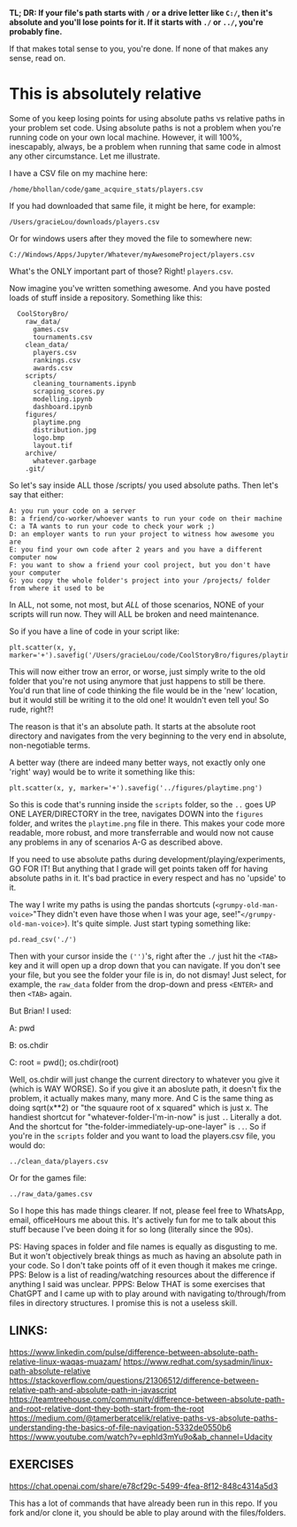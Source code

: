 **TL; DR: If your file's path starts with `/` or a drive letter like `C:/`, then it's absolute and you'll lose points for it. If it starts with `./` or `../`, you're probably fine.**

If that makes total sense to you, you're done. If none of that makes any sense, read on.

# This is absolutely relative


Some of you keep losing points for using absolute paths vs relative paths in your problem set code. Using absolute paths is not a problem when you're running code on your own local machine. However, it will 100%, inescapably, always, be a problem when running that same code in almost any other circumstance. Let me illustrate.

I have a CSV file on my machine here:
```
/home/bhollan/code/game_acquire_stats/players.csv
```

If you had downloaded that same file, it might be here, for example:
```
/Users/gracieLou/downloads/players.csv
```

Or for windows users after they moved the file to somewhere new:
```
C://Windows/Apps/Jupyter/Whatever/myAwesomeProject/players.csv
```

What's the ONLY important part of those? Right! `players.csv`.

Now imagine you've written something awesome. And you have posted loads of stuff inside a repository. Something like this:
```
  CoolStoryBro/
    raw_data/
      games.csv
      tournaments.csv
    clean_data/
      players.csv
      rankings.csv
      awards.csv
    scripts/
      cleaning_tournaments.ipynb
      scraping_scores.py
      modelling.ipynb
      dashboard.ipynb
    figures/
      playtime.png
      distribution.jpg
      logo.bmp
      layout.tif
    archive/
      whatever.garbage
    .git/
```


So let's say inside ALL those /scripts/ you used absolute paths. Then let's say that either:

```
A: you run your code on a server
B: a friend/co-worker/whoever wants to run your code on their machine
C: a TA wants to run your code to check your work ;)
D: an employer wants to run your project to witness how awesome you are
E: you find your own code after 2 years and you have a different computer now
F: you want to show a friend your cool project, but you don't have your computer
G: you copy the whole folder's project into your /projects/ folder from where it used to be
```

In ALL, not some, not most, but _ALL_ of those scenarios, NONE of your scripts will run now. They will ALL be broken and need maintenance.

So if you have a line of code in your script like:
```
plt.scatter(x, y, marker='+').savefig('/Users/gracieLou/code/CoolStoryBro/figures/playtime.png')
```

This will now either trow an error, or worse, just simply write to the old folder that you're not using anymore that just happens to still be there. You'd run that line of code thinking the file would be in the 'new' location, but it would still be writing it to the old one! It wouldn't even tell you! So rude, right?!

The reason is that it's an absolute path. It starts at the absolute root directory and navigates from the very beginning to the very end in absolute, non-negotiable terms.

A better way (there are indeed many better ways, not exactly only one 'right' way) would be to write it something like this:
```
plt.scatter(x, y, marker='+').savefig('../figures/playtime.png')
```

So this is code that's running inside the `scripts` folder, so the `..` goes UP ONE LAYER/DIRECTORY in the tree, navigates DOWN into the `figures` folder, and writes the `playtime.png` file in there. This makes your code more readable, more robust, and more transferrable and would now not cause any problems in any of scenarios A-G as described above.

If you need to use absolute paths during development/playing/experiments, GO FOR IT! But anything that I grade will get points taken off for having absolute paths in it. It's bad practice in every respect and has no 'upside' to it.

The way I write my paths is using the pandas shortcuts (`<grumpy-old-man-voice>`"They didn't even have those when I was your age, see!"`</grumpy-old-man-voice>`).  It's quite simple. Just start typing something like:
```
pd.read_csv('./')
```
Then with your cursor inside the `('')`'s, right after the `./` just hit the `<TAB>` key and it will open up a drop down that you can navigate. If you don't see your file, but you see the folder your file is in, do not dismay! Just select, for example, the `raw_data` folder from the drop-down and press `<ENTER>` and then `<TAB>` again.


But Brian! I used:

A: pwd

B: os.chdir

C: root = pwd();  os.chdir(root)

Well, os.chdir will just change the current directory to whatever you give it (which is WAY WORSE). So if you give it an aboslute path, it doesn't fix the problem, it actually makes many, many more. And C is the same thing as doing sqrt(x**2) or "the squaure root of x squared" which is just x. The handiest shortcut for "whatever-folder-I'm-in-now" is just `.`.  Literally a dot. And the shortcut for "the-folder-immediately-up-one-layer" is `..`. So if you're in the `scripts` folder and you want to load the players.csv file, you would do:
```
../clean_data/players.csv
```

Or for the games file:

```
../raw_data/games.csv
```

So I hope this has made things clearer. If not, please feel free to WhatsApp, email, officeHours me about this. It's actively fun for me to talk about this stuff because I've been doing it for so long (literally since the 90s).

PS:
Having spaces in folder and file names is equally as disgusting to me. But it won't objectively break things as much as having an absolute path in your code. So I don't take points off of it even though it makes me cringe.
PPS:
Below is a list of reading/watching resources about the difference if anything I said was unclear. 
PPPS:
Below THAT is some exercises that ChatGPT and I came up with to play around with navigating to/through/from files in directory structures. I promise this is not a useless skill.



LINKS:
------------------
https://www.linkedin.com/pulse/difference-between-absolute-path-relative-linux-waqas-muazam/
https://www.redhat.com/sysadmin/linux-path-absolute-relative
https://stackoverflow.com/questions/21306512/difference-between-relative-path-and-absolute-path-in-javascript
https://teamtreehouse.com/community/difference-between-absolute-path-and-root-relative-dont-they-both-start-from-the-root
https://medium.com/@tamerberatcelik/relative-paths-vs-absolute-paths-understanding-the-basics-of-file-navigation-5332de0550b6
https://www.youtube.com/watch?v=ephId3mYu9o&ab_channel=Udacity


EXERCISES
------------------
https://chat.openai.com/share/e78cf29c-5499-4fea-8f12-848c4314a5d3

This has a lot of commands that have already been run in this repo.
If you fork and/or clone it, you should be able to play around with the files/folders.
